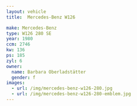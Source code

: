 ```yaml
---
layout: vehicle
title:  Mercedes-Benz W126

make: Mercedes-Benz
type: W126 280 SE
year: 1980
ccm: 2746
kw: 136
ps: 185
zyl: 6
owner:
  name: Barbara Oberladstätter
  gender: f
images:
  - url: /img/mercedes-benz-w126-280.jpg
  - url: /img/mercedes-benz-w126-280-emblem.jpg
---
```

